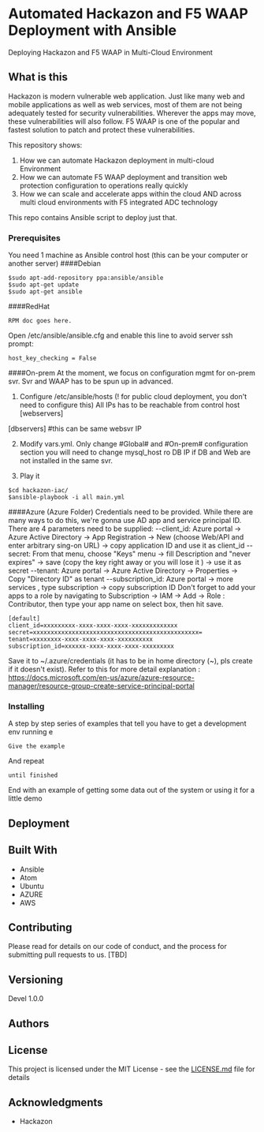 
# Automated Hackazon and F5 WAAP Deployment with Ansible
Deploying Hackazon and F5 WAAP in Multi-Cloud Environment

## What is this

Hackazon is modern vulnerable web application. Just like many web and mobile applications as well as web services, most of them are not being adequately tested for security vulnerabilities. Wherever the apps may move, these vulnerabilities will also follow.
F5 WAAP is one of the popular and fastest solution to patch and protect these vulnerabilities.

This repository shows:
  1. How we can automate Hackazon deployment in multi-cloud Environment
  2. How we can automate F5 WAAP deployment and transition web protection configuration to operations really quickly
  3. How we can scale and accelerate apps within the cloud AND across multi cloud environments with F5 integrated ADC technology

This repo contains Ansible script to deploy just that.

### Prerequisites
You need 1 machine as Ansible control host (this can be your computer or another server)
####Debian
```
$sudo apt-add-repository ppa:ansible/ansible
$sudo apt-get update
$sudo apt-get ansible

```
####RedHat
```
RPM doc goes here.
```

Open /etc/ansible/ansible.cfg and enable this line to avoid server ssh prompt:
```
host_key_checking = False
```

####On-prem
At the moment, we focus on configuration mgmt for on-prem svr. Svr and WAAP has to be spun up in advanced.
1. Configure /etc/ansible/hosts (! for public cloud deployment, you don't need to configure this)
All IPs has to be reachable from control host
[webservers]   
<your webserver IP goes here>
<your webserver2 IP goes here>

[dbservers]
<your dbsvr IP goes here> #this can be same websvr IP

2. Modify vars.yml. Only change #Global# and #On-prem# configuration section
you will need to change mysql_host ro DB IP if DB and Web are not installed in the same svr.

3. Play it
```
$cd hackazon-iac/
$ansible-playbook -i all main.yml
```

####Azure (Azure Folder)
Credentials need to be provided. While there are many ways to do this, we're gonna use AD app and service principal ID.
There are 4 parameters need to be supplied:
--client_id: Azure portal -> Azure Active Directory -> App Registration -> New (choose Web/API and enter arbitrary sing-on URL) -> copy application ID and use it as client_id
--secret: From that menu, choose "Keys" menu -> fill Description and "never expires" -> save (copy the key right away or you will lose it ) -> use it as secret
--tenant: Azure portal -> Azure Active Directory -> Properties -> Copy "Directory ID" as tenant
--subscription_id: Azure portal -> more services , type subscription -> copy subscription ID
Don't forget to add your apps to a role by navigating to Subscription  -> IAM -> Add -> Role : Contributor, then type your app name on select box, then hit save.

```
[default]
client_id=xxxxxxxxx-xxxx-xxxx-xxxx-xxxxxxxxxxxxx
secret=xxxxxxxxxxxxxxxxxxxxxxxxxxxxxxxxxxxxxxxxxxxxxxx=
tenant=xxxxxxxx-xxxx-xxxx-xxxx-xxxxxxxxxx
subscription_id=xxxxxx-xxxx-xxxx-xxxx-xxxxxxxxx

```

Save it to ~/.azure/credentials (it has to be in home directory (~), pls create if it doesn't exist).
Refer to this for more detail explanation : https://docs.microsoft.com/en-us/azure/azure-resource-manager/resource-group-create-service-principal-portal

### Installing

A step by step series of examples that tell you have to get a development env running
e

```
Give the example
```

And repeat

```
until finished
```

End with an example of getting some data out of the system or using it for a little demo

## Deployment

## Built With

* Ansible
* Atom
* Ubuntu
* AZURE
* AWS

## Contributing

Please read for details on our code of conduct, and the process for submitting pull requests to us. [TBD]

## Versioning

Devel 1.0.0

## Authors


## License

This project is licensed under the MIT License - see the [LICENSE.md](LICENSE.md) file for details

## Acknowledgments

* Hackazon
